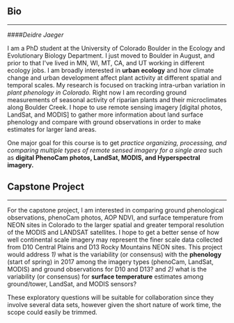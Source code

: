 ## Bio
***  

####*Deidre Jaeger*

 I am a PhD student at the University of Colorado Boulder in the Ecology and Evolutionary Biology Department. I just moved to Boulder in August, and prior to that I've lived in MN, WI, MT, CA, and UT working in different ecology jobs. I am broadly interested in **urban ecology** and how climate change and urban development affect plant activity at different spatial and temporal scales. My research is focused on tracking intra-urban variation in *plant phenology in Colorado.* Right now I am recording ground measurements of seasonal activity of riparian plants and their microclimates along Boulder Creek. I hope to use remote sensing imagery [digital photos, LandSat, and MODIS] to gather more information about land surface phenology and compare with ground observations in order to make estimates for larger land areas.

 One major goal for this course is to get *practice organizing, processing, and comparing multiple types of remote sensed imagery for a single area* such as **digital PhenoCam photos, LandSat, MODIS, and Hyperspectral imagery.**


## Capstone Project
***
For the capstone project, I am interested in comparing ground phenological observations, phenoCam photos, AOP NDVI, and surface temperature from NEON sites in Colorado to the larger spatial and greater temporal resolution of the MODIS and LANDSAT satellites. I hope to get a better sense of how well continental scale imagery may represent the finer scale data collected from D10 Central Plains and D13 Rocky Mountains NEON sites. This project would address *1)* what is the variability (or consensus) with the **phenology** (start of spring) in 2017 among the imagery types (phenoCam, LandSat, MODIS) and ground observations for D10 and D13?  and *2)* what is the variability (or consensus) for **surface temperature** estimates among ground/tower, LandSat, and MODIS sensors?

These exploratory questions will be suitable for collaboration since they involve several data sets, however given the short nature of work time, the scope could easily be trimmed.
